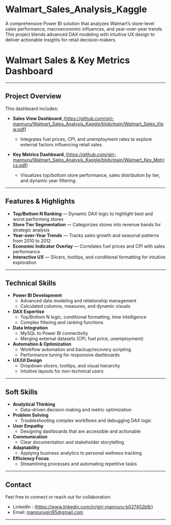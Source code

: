 # Walmart_Sales_Analysis_Kaggle
A comprehensive Power BI solution that analyzes Walmart’s store-level sales performance, macroeconomic influences, and year-over-year trends. This project blends advanced DAX modeling with intuitive UX design to deliver actionable insights for retail decision-makers.

# Walmart Sales & Key Metrics Dashboard
---

##  Project Overview

This dashboard includes:

- **Sales View Dashboard**_(https://github.com/giri-mannuru/Walmart_Sales_Analysis_Kaggle/blob/main/Walmart_Sales_View.pdf)
   - Integrates fuel prices, CPI, and unemployment rates to explore external factors influencing retail sales.
  

- **Key Metrics Dashboard**_(https://github.com/giri-mannuru/Walmart_Sales_Analysis_Kaggle/blob/main/Walmart_Key_Metrics.pdf)
   - Visualizes top/bottom store performance, sales distribution by tier, and dynamic year filtering.

---

##  Features & Highlights

-  **Top/Bottom N Ranking** — Dynamic DAX logic to highlight best and worst performing stores  
-  **Store Tier Segmentation** — Categorizes stores into revenue bands for strategic analysis  
-  **Year-over-Year Trends** — Tracks sales growth and seasonal patterns from 2010 to 2012  
-  **Economic Indicator Overlay** — Correlates fuel prices and CPI with sales performance  
-  **Interactive UX** — Slicers, tooltips, and conditional formatting for intuitive exploration  

---
##  Technical Skills

- **Power BI Development**
  - Advanced data modeling and relationship management
  - Calculated columns, measures, and dynamic visuals
- **DAX Expertise**
  - Top/Bottom N logic, conditional formatting, time intelligence
  - Complex filtering and ranking functions
- **Data Integration**
  - MySQL to Power BI connectivity
  - Merging external datasets (CPI, fuel price, unemployment)
- **Automation & Optimization**
  - Workflow automation and backup/recovery scripting
  - Performance tuning for responsive dashboards
- **UX/UI Design**
  - Dropdown slicers, tooltips, and visual hierarchy
  - Intuitive layouts for non-technical users

---

##  Soft Skills

- **Analytical Thinking**
  - Data-driven decision making and metric optimization
- **Problem Solving**
  - Troubleshooting complex workflows and debugging DAX logic
- **User Empathy**
  - Designing dashboards that are accessible and actionable
- **Communication**
  - Clear documentation and stakeholder storytelling
- **Adaptability**
  - Applying business analytics to personal wellness tracking
- **Efficiency Focus**
  - Streamlining processes and automating repetitive tasks
---

##  Contact

Feel free to connect or reach out for collaboration:

- LinkedIn : (https://www.linkedin.com/in/giri-mannuru-b027452b9/)  
- Email: mannurugiri95@gmail.com  

---
